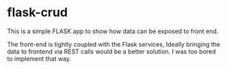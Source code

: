 # flask-crud

This is a simple FLASK app to show how data can be exposed to front end.

The front-end is tightly coupled with the Flask services, Ideally bringing the data to frontend via REST calls would be a better solution.
I was too bored to implement that way.